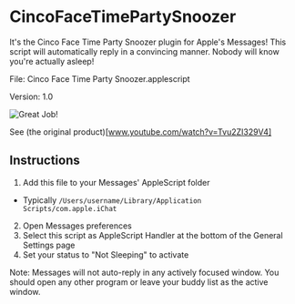 CincoFaceTimePartySnoozer
=========================

It's the Cinco Face Time Party Snoozer plugin for Apple's Messages! This script will automatically reply in a convincing manner. Nobody will know you're actually asleep!

File: Cinco Face Time Party Snoozer.applescript

Version: 1.0

![Great Job!](http://joecolicch.io/images/cincofacetimepartysnoozer.png)

See (the original product)[www.youtube.com/watch?v=Tvu2ZI329V4]

Instructions
------------ 
1. Add this file to your Messages' AppleScript folder
  * Typically `/Users/username/Library/Application Scripts/com.apple.iChat`
2. Open Messages preferences
3. Select this script as AppleScript Handler at the bottom of the General Settings page
4. Set your status to "Not Sleeping" to activate

Note: Messages will not auto-reply in any actively focused window. You should open any other program or leave your buddy list as the active window.
	
